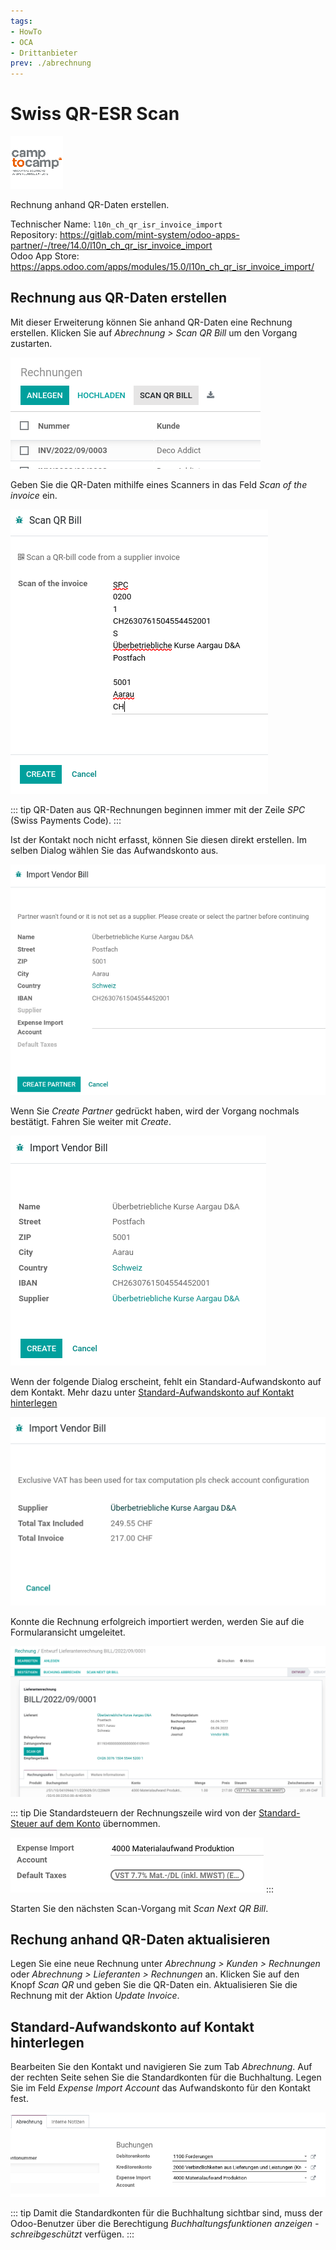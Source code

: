```yaml
---
tags:
- HowTo
- OCA
- Drittanbieter
prev: ./abrechnung
---
```

# Swiss QR-ESR Scan
![](assets/icon_camp_to_camp.png)

Rechnung anhand QR-Daten erstellen.

Technischer Name: `l10n_ch_qr_isr_invoice_import`\
Repository: <https://gitlab.com/mint-system/odoo-apps-partner/-/tree/14.0/l10n_ch_qr_isr_invoice_import>\
Odoo App Store: <https://apps.odoo.com/apps/modules/15.0/l10n_ch_qr_isr_invoice_import/>

## Rechnung aus QR-Daten erstellen

Mit dieser Erweiterung können Sie anhand QR-Daten eine Rechnung erstellen. Klicken Sie auf *Abrechnung > Scan QR Bill* um den Vorgang zustarten.

![](assets/Swiss%20QR-ESR%20Scan%20Scan%20Button.png)

Geben Sie die QR-Daten mithilfe eines Scanners in das Feld *Scan of the invoice* ein.

![](assets/Swiss%20QR-ESR%20Scan%20Wizard%20Scan.png)

::: tip
QR-Daten aus QR-Rechnungen beginnen immer mit der Zeile *SPC* (Swiss Payments Code).
:::

Ist der Kontakt noch nicht erfasst, können Sie diesen direkt erstellen. Im selben Dialog wählen Sie das Aufwandskonto aus.

![](assets/Swiss%20QR-ESR%20Scan%20Wizard%20Create%20Partner.png)

Wenn Sie *Create Partner* gedrückt haben, wird der Vorgang nochmals bestätigt. Fahren Sie weiter mit *Create*.

![](assets/Swiss%20QR-ESR%20Scan%20Wizard%20Confirm%20Partner.png)

Wenn der folgende Dialog erscheint, fehlt ein Standard-Aufwandskonto auf dem Kontakt. Mehr dazu unter [Standard-Aufwandskonto auf Kontakt hinterlegen](#Standard-Aufwandskonto%20auf%20Kontakt%20hinterlegen)

![](assets/Swiss%20QR-ESR%20Scan%20Error%20Missing%20Account.png)

Konnte die Rechnung erfolgreich importiert werden, werden Sie auf die Formularansicht umgeleitet.

![](assets/Swiss%20QR-ESR%20Scan%20Imported%20Invoice.png)

::: tip
Die Standardsteuern der Rechnungszeile wird von der [Standard-Steuer auf dem Konto](Finanzen%20Mehrwertsteuer.md#Standard-Steuer%20auf%20Konto%20hinterlegen) übernommen.

![](assets/Swiss%20QR-ESR%20Scan%20Standard%20Steuern.png)
:::

Starten Sie den nächsten Scan-Vorgang mit *Scan Next QR Bill*.

## Rechung anhand QR-Daten aktualisieren

Legen Sie eine neue Rechnung unter *Abrechnung > Kunden > Rechnungen* oder *Abrechnung > Lieferanten > Rechnungen* an. Klicken Sie auf den Knopf *Scan QR* und geben Sie die QR-Daten ein. Aktualisieren Sie die Rechnung mit der Aktion *Update Invoice*.

## Standard-Aufwandskonto auf Kontakt hinterlegen

Bearbeiten Sie den Kontakt und navigieren Sie zum Tab *Abrechnung*. Auf der rechten Seite sehen Sie die Standardkonten für die Buchhaltung. Legen Sie im Feld *Expense Import Account* das Aufwandskonto für den Kontakt fest.

![](assets/Pasted%20image%2020220906091650.png)

::: tip
Damit die Standardkonten für die Buchhaltung sichtbar sind, muss der Odoo-Benutzer über die Berechtigung *Buchhaltungsfunktionen anzeigen - schreibgeschützt* verfügen.
:::
